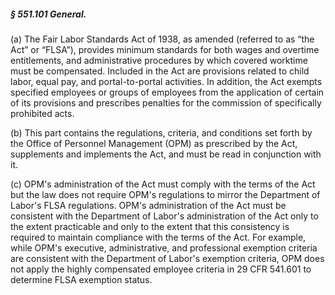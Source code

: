 ##### § 551.101 General. #####

(a) The Fair Labor Standards Act of 1938, as amended (referred to as “the Act” or “FLSA”), provides minimum standards for both wages and overtime entitlements, and administrative procedures by which covered worktime must be compensated. Included in the Act are provisions related to child labor, equal pay, and portal-to-portal activities. In addition, the Act exempts specified employees or groups of employees from the application of certain of its provisions and prescribes penalties for the commission of specifically prohibited acts.

(b) This part contains the regulations, criteria, and conditions set forth by the Office of Personnel Management (OPM) as prescribed by the Act, supplements and implements the Act, and must be read in conjunction with it.

(c) OPM's administration of the Act must comply with the terms of the Act but the law does not require OPM's regulations to mirror the Department of Labor's FLSA regulations. OPM's administration of the Act must be consistent with the Department of Labor's administration of the Act only to the extent practicable and only to the extent that this consistency is required to maintain compliance with the terms of the Act. For example, while OPM's executive, administrative, and professional exemption criteria are consistent with the Department of Labor's exemption criteria, OPM does not apply the highly compensated employee criteria in 29 CFR 541.601 to determine FLSA exemption status.